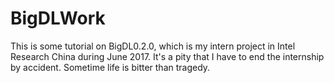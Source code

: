 # BigDLWork
This is some tutorial on BigDL0.2.0, which is my intern project in Intel Research China during June 2017. 
It's a pity that I have to end the internship by accident.
Sometime life is bitter than tragedy.
